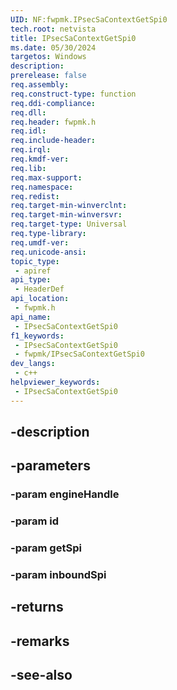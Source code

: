 ```yaml
---
UID: NF:fwpmk.IPsecSaContextGetSpi0
tech.root: netvista
title: IPsecSaContextGetSpi0
ms.date: 05/30/2024
targetos: Windows
description: 
prerelease: false
req.assembly: 
req.construct-type: function
req.ddi-compliance: 
req.dll: 
req.header: fwpmk.h
req.idl: 
req.include-header: 
req.irql: 
req.kmdf-ver: 
req.lib: 
req.max-support: 
req.namespace: 
req.redist: 
req.target-min-winverclnt: 
req.target-min-winversvr: 
req.target-type: Universal
req.type-library: 
req.umdf-ver: 
req.unicode-ansi: 
topic_type:
 - apiref
api_type:
 - HeaderDef
api_location:
 - fwpmk.h
api_name:
 - IPsecSaContextGetSpi0
f1_keywords:
 - IPsecSaContextGetSpi0
 - fwpmk/IPsecSaContextGetSpi0
dev_langs:
 - c++
helpviewer_keywords:
 - IPsecSaContextGetSpi0
---
```


## -description

## -parameters

### -param engineHandle

### -param id

### -param getSpi

### -param inboundSpi

## -returns

## -remarks

## -see-also

